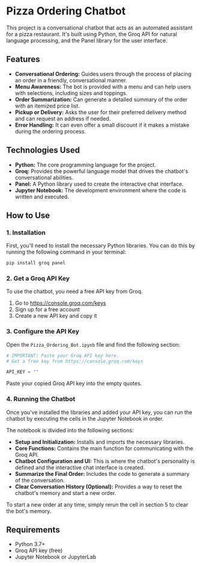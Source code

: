 # Pizza Ordering Chatbot

This project is a conversational chatbot that acts as an automated assistant for a pizza restaurant. It's built using Python, the Groq API for natural language processing, and the Panel library for the user interface.

## Features

* **Conversational Ordering:** Guides users through the process of placing an order in a friendly, conversational manner.
* **Menu Awareness:** The bot is provided with a menu and can help users with selections, including sizes and toppings.
* **Order Summarization:** Can generate a detailed summary of the order with an itemized price list.
* **Pickup or Delivery:** Asks the user for their preferred delivery method and can request an address if needed.
* **Error Handling:** It can even offer a small discount if it makes a mistake during the ordering process.

## Technologies Used

* **Python:** The core programming language for the project.
* **Groq:** Provides the powerful language model that drives the chatbot's conversational abilities.
* **Panel:** A Python library used to create the interactive chat interface.
* **Jupyter Notebook:** The development environment where the code is written and executed.

## How to Use

### 1. Installation

First, you'll need to install the necessary Python libraries. You can do this by running the following command in your terminal:

```bash
pip install groq panel
```

### 2. Get a Groq API Key

To use the chatbot, you need a free API key from Groq.

1. Go to https://console.groq.com/keys
2. Sign up for a free account
3. Create a new API key and copy it

### 3. Configure the API Key

Open the `Pizza_Ordering_Bot.ipynb` file and find the following section:

```python
# IMPORTANT: Paste your Groq API key here.
# Get a free key from https://console.groq.com/keys

API_KEY = ""
```

Paste your copied Groq API key into the empty quotes.

### 4. Running the Chatbot

Once you've installed the libraries and added your API key, you can run the chatbot by executing the cells in the Jupyter Notebook in order.

The notebook is divided into the following sections:

* **Setup and Initialization:** Installs and imports the necessary libraries.
* **Core Functions:** Contains the main function for communicating with the Groq API.
* **Chatbot Configuration and UI:** This is where the chatbot's personality is defined and the interactive chat interface is created.
* **Summarize the Final Order:** Includes the code to generate a summary of the conversation.
* **Clear Conversation History (Optional):** Provides a way to reset the chatbot's memory and start a new order.

To start a new order at any time, simply rerun the cell in section 5 to clear the bot's memory.

## Requirements

* Python 3.7+
* Groq API key (free)
* Jupyter Notebook or JupyterLab

